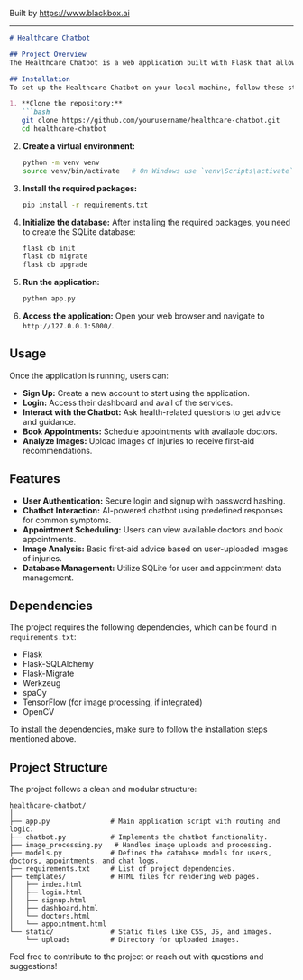 
Built by https://www.blackbox.ai

---

```markdown
# Healthcare Chatbot

## Project Overview
The Healthcare Chatbot is a web application built with Flask that allows users to sign up, log in, and seek medical advice through an interactive chatbot. The bot is capable of processing user messages, booking appointments with doctors, and providing first-aid advice based on submitted images of injuries. This application aims to enhance healthcare accessibility and provide immediate guidance to users.

## Installation
To set up the Healthcare Chatbot on your local machine, follow these steps:

1. **Clone the repository:**
   ```bash
   git clone https://github.com/yourusername/healthcare-chatbot.git
   cd healthcare-chatbot
   ```

2. **Create a virtual environment:**
   ```bash
   python -m venv venv
   source venv/bin/activate   # On Windows use `venv\Scripts\activate`
   ```

3. **Install the required packages:**
   ```bash
   pip install -r requirements.txt
   ```

4. **Initialize the database:**
   After installing the required packages, you need to create the SQLite database:
   ```bash
   flask db init
   flask db migrate
   flask db upgrade
   ```

5. **Run the application:**
   ```bash
   python app.py
   ```

6. **Access the application:**
   Open your web browser and navigate to `http://127.0.0.1:5000/`.

## Usage
Once the application is running, users can:
- **Sign Up:** Create a new account to start using the application.
- **Login:** Access their dashboard and avail of the services.
- **Interact with the Chatbot:** Ask health-related questions to get advice and guidance.
- **Book Appointments:** Schedule appointments with available doctors.
- **Analyze Images:** Upload images of injuries to receive first-aid recommendations.

## Features
- **User Authentication:** Secure login and signup with password hashing.
- **Chatbot Interaction:** AI-powered chatbot using predefined responses for common symptoms.
- **Appointment Scheduling:** Users can view available doctors and book appointments.
- **Image Analysis:** Basic first-aid advice based on user-uploaded images of injuries.
- **Database Management:** Utilize SQLite for user and appointment data management.

## Dependencies
The project requires the following dependencies, which can be found in `requirements.txt`:
- Flask
- Flask-SQLAlchemy
- Flask-Migrate
- Werkzeug
- spaCy
- TensorFlow (for image processing, if integrated)
- OpenCV

To install the dependencies, make sure to follow the installation steps mentioned above.

## Project Structure
The project follows a clean and modular structure:
```
healthcare-chatbot/
│
├── app.py               # Main application script with routing and logic.
├── chatbot.py           # Implements the chatbot functionality.
├── image_processing.py   # Handles image uploads and processing.
├── models.py            # Defines the database models for users, doctors, appointments, and chat logs.
├── requirements.txt     # List of project dependencies.
├── templates/           # HTML files for rendering web pages.
│   ├── index.html
│   ├── login.html
│   ├── signup.html
│   ├── dashboard.html
│   └── doctors.html
│   └── appointment.html
└── static/              # Static files like CSS, JS, and images.
    └── uploads          # Directory for uploaded images.
```

Feel free to contribute to the project or reach out with questions and suggestions!
```